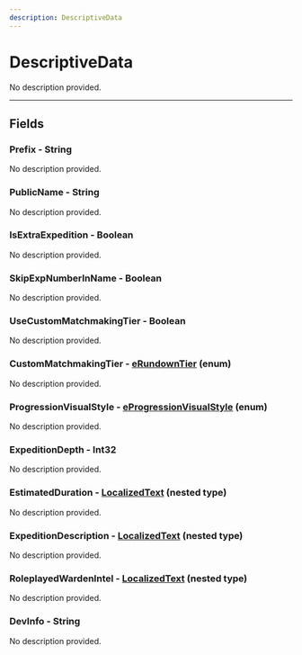 ```yaml
---
description: DescriptiveData
---
```


# DescriptiveData

No description provided.

***

## Fields

### Prefix - String

No description provided.

### PublicName - String

No description provided.

### IsExtraExpedition - Boolean

No description provided.

### SkipExpNumberInName - Boolean

No description provided.

### UseCustomMatchmakingTier - Boolean

No description provided.

### CustomMatchmakingTier - [eRundownTier](../enum-types.md#erundowntier) (enum)

No description provided.

### ProgressionVisualStyle - [eProgressionVisualStyle](../enum-types.md#eprogressionvisualstyle) (enum)

No description provided.

### ExpeditionDepth - Int32

No description provided.

### EstimatedDuration - [LocalizedText](./localizedtext.md) (nested type)

No description provided.

### ExpeditionDescription - [LocalizedText](./localizedtext.md) (nested type)

No description provided.

### RoleplayedWardenIntel - [LocalizedText](./localizedtext.md) (nested type)

No description provided.

### DevInfo - String

No description provided.

